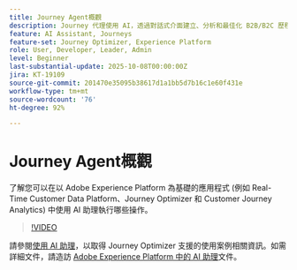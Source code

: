 ```yaml
---
title: Journey Agent概觀
description: Journey 代理使用 AI，透過對話式介面建立、分析和最佳化 B2B/B2C 歷程。
feature: AI Assistant, Journeys
feature-set: Journey Optimizer, Experience Platform
role: User, Developer, Leader, Admin
level: Beginner
last-substantial-update: 2025-10-08T00:00:00Z
jira: KT-19109
source-git-commit: 201470e35095b38617d1a1bb5d7b16c1e60f431e
workflow-type: tm+mt
source-wordcount: '76'
ht-degree: 92%

---
```


# Journey Agent概觀

了解您可以在以 Adobe Experience Platform 為基礎的應用程式 (例如 Real-Time Customer Data Platform、Journey Optimizer 和 Customer Journey Analytics) 中使用 AI 助理執行哪些操作。

>[!VIDEO](https://video.tv.adobe.com/v/3429845/?learn=on)

請參閱[使用 AI 助理](https://experienceleague.adobe.com/zh-hant/docs/journey-optimizer/using/get-started/ai-assistant)，以取得 Journey Optimizer 支援的使用案例相關資訊。如需詳細文件，請造訪 [Adobe Experience Platform 中的 AI 助理](https://experienceleague.adobe.com/zh-hant/docs/experience-platform/ai-assistant/home)文件。

